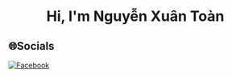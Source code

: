 <div align="center">
  <h1>Hi, I'm Nguyễn Xuân Toàn</h1>
</div>

## 🌐Socials
[![Facebook](https://img.shields.io/badge/Facebook-%231877F2.svg?logo=Facebook&logoColor=white)](https://www.facebook.com/IamXuanToan) 
